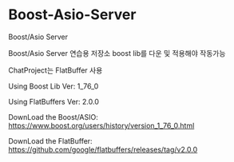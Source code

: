 # Boost-Asio-Server
Boost/Asio Server

Boost/Asio Server 연습용 저장소 boost lib를 다운 및 적용해야 작동가능

ChatProject는 FlatBuffer 사용

Using Boost Lib Ver: 1_76_0

Using FlatBuffers Ver: 2.0.0

DownLoad the Boost/ASIO: https://www.boost.org/users/history/version_1_76_0.html

DownLoad the FlatBuffer: https://github.com/google/flatbuffers/releases/tag/v2.0.0
